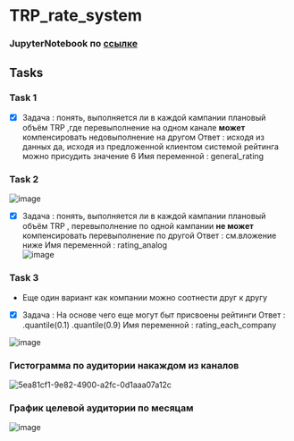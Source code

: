 # TRP_rate_system

### JupyterNotebook по [ссылке](https://github.com/Nick2201/TRP_rate_system/blob/main/TRP_rate_system/src/data_show.ipynb)

## Tasks

### Task 1
- [x] Задача          : понять, выполняется ли в каждой кампании плановый объём TRP ,где перевыполнение на одном канале **может** компенсировать недовыполнение на другом
      Ответ           : исходя из данных да, исходя из предложенной клиентом системой рейтинга можно присудить значение 6
      Имя переменной  : general_rating
### Task 2     
![image](https://github.com/Nick2201/TRP_rate_system/assets/71185932/1d4cf376-e2f7-4037-88f8-377327d621cc)

- [x] Задача          : понять, выполняется ли в каждой кампании плановый объём TRP , перевыполнение по одной кампании **не может** компенсировать перевыполнение по другой
      Ответ           : см.вложение ниже
      Имя переменной  : rating_analog   
![image](https://github.com/Nick2201/TRP_rate_system/assets/71185932/c4919996-a43d-409d-800c-af0e3785adda)

### Task 3  
-  Еще один вариант как компании можно соотнести друг к другу
- [x] Задача          : На основе чего еще могут быт присвоены рейтинги
      Ответ           : .quantile(0.1) .quantile(0.9)
      Имя переменной  : rating_each_company
         
![image](https://github.com/Nick2201/TRP_rate_system/assets/71185932/bd8a981a-bd87-42b9-b7f5-4e6d90b39008)

### Гистограмма по аудитории накаждом из каналов
![5ea81cf1-9e82-4900-a2fc-0d1aaa07a12c](https://github.com/Nick2201/TRP_rate_system/assets/71185932/45fe6149-075f-4c5c-8984-be85b07369bb)

### График целевой аудитории по месяцам

![image](https://github.com/Nick2201/TRP_rate_system/assets/71185932/62590536-09fd-405a-9b5f-e6dbc5907337)


